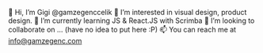 👋 Hi, I’m Gigi @gamzegenccelik
👀 I’m interested in visual design, product design.
🌱 I’m currently learning JS & React.JS with Scrimba
💞️ I’m looking to collaborate on ... (have no idea to put here :P)
📫 You can reach me at info@gamzegenc.com

<!---
gamzegenccelik/gamzegenccelik is a ✨ special ✨ repository because its `README.md` (this file) appears on your GitHub profile.
You can click the Preview link to take a look at your changes.
--->

